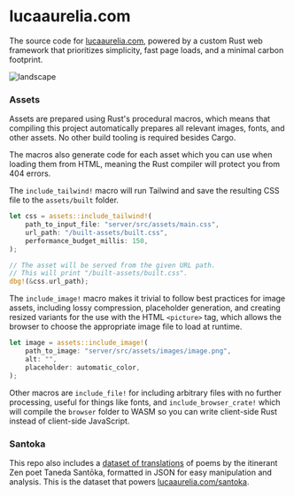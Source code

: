 # lucaaurelia.com

The source code for [lucaaurelia.com](https://lucaaurelia.com), powered by a custom Rust web framework that prioritizes simplicity, fast page loads, and a minimal carbon footprint.

![landscape](./server/src/assets/images/green_like_no_grass_is_green.png)

### Assets

Assets are prepared using Rust's procedural macros, which means that compiling this project automatically prepares all relevant images, fonts, and other assets. No other build tooling is required besides Cargo.

The macros also generate code for each asset which you can use when loading them from HTML, meaning the Rust compiler will protect you from 404 errors.

The `include_tailwind!` macro will run Tailwind and save the resulting CSS file to the `assets/built` folder.

```rust
let css = assets::include_tailwind!(
    path_to_input_file: "server/src/assets/main.css",
    url_path: "/built-assets/built.css",
    performance_budget_millis: 150,
);

// The asset will be served from the given URL path.
// This will print "/built-assets/built.css".
dbg!(&css.url_path);
```

The `include_image!` macro makes it trivial to follow best practices for image assets, including lossy compression, placeholder generation, and creating resized variants for the use with the HTML `<picture>` tag, which allows the browser to choose the appropriate image file to load at runtime.

```rust
let image = assets::include_image!(
    path_to_image: "server/src/assets/images/image.png",
    alt: "",
    placeholder: automatic_color,
);
```

Other macros are `include_file!` for including arbitrary files with no further processing, useful for things like fonts, and `include_browser_crate!` which will compile the `browser` folder to WASM so you can write client-side Rust instead of client-side JavaScript.

### Santoka

This repo also includes a [dataset of translations](./santoka) of poems by the itinerant Zen poet Taneda Santōka, formatted in JSON for easy manipulation and analysis. This is the dataset that powers [lucaaurelia.com/santoka](https://lucaaurelia.com/santoka).
